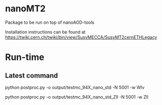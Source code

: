 # nanoMT2
Package to be run on top of nanoAOD-tools 

Installation instructions can be found at
https://twiki.cern.ch/twiki/bin/view/SusyMECCA/SusyMT2cernETHLegacy


# Run-time

## Latest command
python postproc.py -o output/testmc_94X_nano_std -N 5001 -w Wlv

python postproc.py -o output/testmc_94X_nano_std_Zll -N 5001 -w Zll

